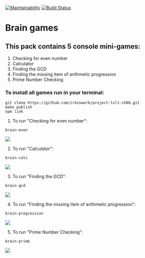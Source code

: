 [![Maintainability](https://api.codeclimate.com/v1/badges/c473c8834d30a4e5633b/maintainability)](https://codeclimate.com/github/irkinwork/project-lvl1-s508/maintainability) [![Build Status](https://travis-ci.org/irkinwork/project-lvl1-s508.svg?branch=master)](https://travis-ci.org/irkinwork/project-lvl1-s508)

# Brain games

## This pack contains 5 console mini-games: 

1. Checking for even number
1. Calculator
1. Finding the GCD
1. Finding the missing item of arithmetic progression
1. Prime Number Checking

### To install all games run in your terminal:

```
git clone https://github.com/irkinwork/project-lvl1-s508.git
make publish
npm link
````
1. To run "Checking for even number":
```
brain-even
```

![](https://irkinwork.github.io/project-lvl1-s508/even.svg)

2. To run "Calculator":
```
brain-calc
```

![](https://irkinwork.github.io/project-lvl1-s508/calc.svg)

3. To run "Finding the GCD":
```
brain-gcd
```

![](https://irkinwork.github.io/project-lvl1-s508/prog.svg)

4. To run "Finding the missing item of arithmetic progression":
```
brain-progression
```

![](https://irkinwork.github.io/project-lvl1-s508/prime.svg)

5. To run "Prime Number Checking":

```
brain-prime
```

![](https://irkinwork.github.io/project-lvl1-s508/prog.svg)